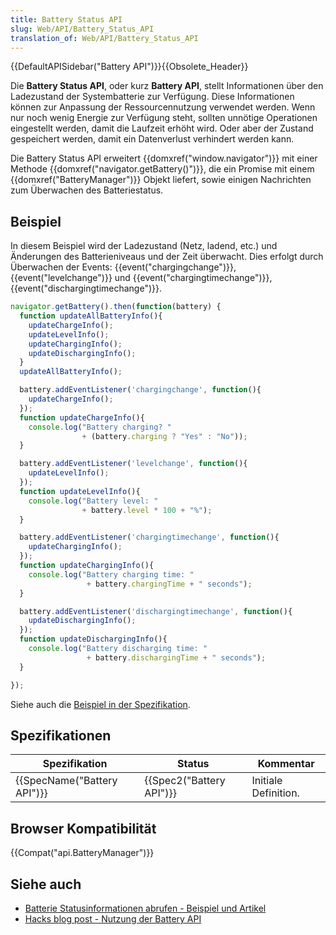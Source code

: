 ```yaml
---
title: Battery Status API
slug: Web/API/Battery_Status_API
translation_of: Web/API/Battery_Status_API
---
```

{{DefaultAPISidebar("Battery API")}}{{Obsolete_Header}}

Die **Battery Status API**, oder kurz **Battery API**, stellt Informationen über den Ladezustand der Systembatterie zur Verfügung. Diese Informationen können zur Anpassung der Ressourcennutzung verwendet werden. Wenn nur noch wenig Energie zur Verfügung steht, sollten unnötige Operationen eingestellt werden, damit die Laufzeit erhöht wird. Oder aber der Zustand gespeichert werden, damit ein Datenverlust verhindert werden kann.

Die Battery Status API erweitert {{domxref("window.navigator")}} mit einer Methode {{domxref("navigator.getBattery()")}}, die ein Promise mit einem {{domxref("BatteryManager")}} Objekt liefert, sowie einigen Nachrichten zum Überwachen des Batteriestatus.

## Beispiel

In diesem Beispiel wird der Ladezustand (Netz, ladend, etc.) und Änderungen des Batterieniveaus und der Zeit überwacht. Dies erfolgt durch Überwachen der Events: {{event("chargingchange")}}, {{event("levelchange")}} und {{event("chargingtimechange")}}, {{event("dischargingtimechange")}}.

```js
navigator.getBattery().then(function(battery) {
  function updateAllBatteryInfo(){
    updateChargeInfo();
    updateLevelInfo();
    updateChargingInfo();
    updateDischargingInfo();
  }
  updateAllBatteryInfo();

  battery.addEventListener('chargingchange', function(){
    updateChargeInfo();
  });
  function updateChargeInfo(){
    console.log("Battery charging? "
                + (battery.charging ? "Yes" : "No"));
  }

  battery.addEventListener('levelchange', function(){
    updateLevelInfo();
  });
  function updateLevelInfo(){
    console.log("Battery level: "
                + battery.level * 100 + "%");
  }

  battery.addEventListener('chargingtimechange', function(){
    updateChargingInfo();
  });
  function updateChargingInfo(){
    console.log("Battery charging time: "
                 + battery.chargingTime + " seconds");
  }

  battery.addEventListener('dischargingtimechange', function(){
    updateDischargingInfo();
  });
  function updateDischargingInfo(){
    console.log("Battery discharging time: "
                 + battery.dischargingTime + " seconds");
  }

});
```

Siehe auch die [Beispiel in der Spezifikation](http://www.w3.org/TR/battery-status/#examples).

## Spezifikationen

| Spezifikation                        | Status                           | Kommentar            |
| ------------------------------------ | -------------------------------- | -------------------- |
| {{SpecName("Battery API")}} | {{Spec2("Battery API")}} | Initiale Definition. |

## Browser Kompatibilität

{{Compat("api.BatteryManager")}}

## Siehe auch

- [Batterie Statusinformationen abrufen - Beispiel und Artikel](/en-US/Apps/Build/gather_and_modify_data/retrieving_battery_status_information)
- [Hacks blog post - Nutzung der Battery API](http://hacks.mozilla.org/2012/02/using-the-battery-api-part-of-webapi/)
